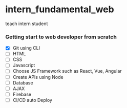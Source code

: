 # intern_fundamental_web
teach intern student

###  Getting start to web developer from scratch

- [x] Git using CLI
- [ ] HTML
- [ ] CSS
- [ ] Javascript
- [ ] Choose JS Framework such as React, Vue, Angular
- [ ] Create APIs using Node
- [ ] Database
- [ ] AJAX
- [ ] Firebase
- [ ] CI/CD auto Deploy

